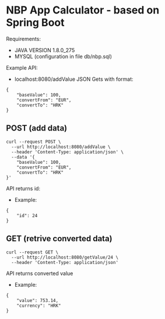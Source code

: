 # NBP App Calculator - based on Spring Boot

Requirements: 
- JAVA VERSION 1.8.0_275
- MYSQL (configuration in file db/nbp.sql)

Example API:
- localhost:8080/addValue
JSON Gets with format: 
```
{
	"baseValue": 100,
	"convertFrom": "EUR",
	"convertTo": "HRK"
}
```

## POST (add data) 
```
curl --request POST \
  --url http://localhost:8080/addValue \
  --header 'Content-Type: application/json' \
  --data '{
	"baseValue": 100,
	"convertFrom": "EUR",
	"convertTo": "HRK"
}'
```
API returns id: 
- Example:
```
{
	"id": 24
}
```
## GET (retrive converted data)
```
curl --request GET \
  --url http://localhost:8080/getValue/24 \
  --header 'Content-Type: application/json'
```
API returns converted value
- Example: 
```
{
	"value": 753.14,
	"currency": "HRK"
}
```



